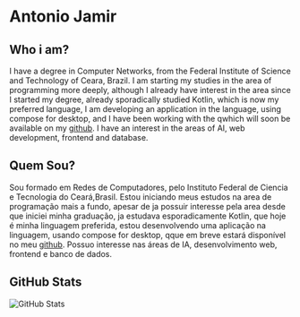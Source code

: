 # Antonio Jamir
## Who i am?
I have a degree in Computer Networks, from the Federal Institute of Science and Technology of Ceara, Brazil. I am starting my studies in the area of programming more deeply, although I already have interest in the area since I started my degree, already sporadically studied Kotlin, which is now my preferred language, I am developing an application in the language, using compose for desktop, and I have been working with the qwhich will soon be available on my [github](https://github.com/Att-Jam). I have an interest in the areas of AI, web development, frontend and database.
## Quem Sou?
Sou formado em Redes de Computadores, pelo Instituto Federal de Ciencia e Tecnologia do Ceará,Brasil. Estou iniciando meus estudos na area de programação mais a fundo, apesar de ja possuir interesse pela area desde que iniciei minha graduação, ja estudava esporadicamente Kotlin, que hoje é minha linguagem preferida, estou desenvolvendo uma aplicação na linguagem, usando compose for desktop, qque em breve estará disponível no meu [github](https://github.com/Att-Jam). Possuo interesse nas áreas de IA, desenvolvimento web, frontend e banco de dados.
## GitHub Stats
![GitHub Stats](https://github-readme-stats.vercel.app/api?username=Att-Jam&theme=transparent&bg_color=000&border_color=30A3DC&show_icons=true&icon_color=30A3DC&title_color=E94D5F&text_color=FFF)
